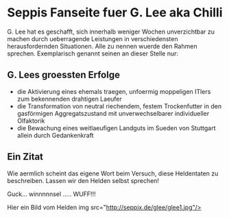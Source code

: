 # Seppis Fanseite fuer G. Lee aka Chilli

G. Lee hat es geschafft, sich innerhalb weniger Wochen unverzichtbar zu machen durch ueberragende Leistungen in verschiedensten herausfordernden Situationen.
Alle zu nennen wuerde den Rahmen sprechen. 
Exemplarisch genannt seinen an dieser Stelle nur:


## G. Lees groessten Erfolge

* die Aktivierung eines ehemals traegen, unfoermig moppeligen ITlers zum bekennenden drahtigen Laeufer
* die Transformation von neutral riechendem, festem Trockenfutter in den gasförmigen Aggregatszustand mit unverwechselbarer individueller Olfaktorik
* die Bewachung eines weitlaeufigen Landguts im Sueden von Stuttgart allein durch Gedankenkraft



## Ein Zitat
Wie aermlich scheint das eigene Wort beim Versuch, diese Heldentaten zu beschreiben.
Lassen wir den Helden selbst sprechen!

Guck... winnnnnsel ..... WUFF!!!


Hier ein Bild vom Helden
img src="http://seppix.de/glee/glee1.jpg"/>

